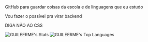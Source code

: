 <p> GitHub para guardar coisas da escola e de linguagens que eu estudo</p>

<p> Vou fazer o possível  pra virar backend</p>

<p> DIGA NÃO AO CSS</p>

![GUILEERME's Stats](https://github-readme-stats.vercel.app/api?username=GUILEERME&theme=vue-dark&show_icons=true&hide_border=true&count_private=true)
 ![GUILEERME's Top Languages](https://github-readme-stats.vercel.app/api/top-langs/?username=GUILEERME&theme=vue-dark&show_icons=true&hide_border=true&layout=compact)

